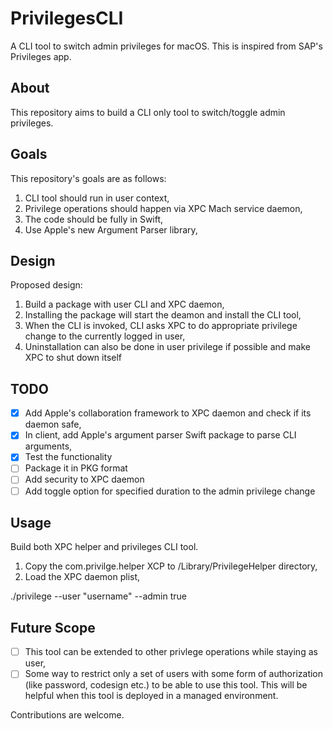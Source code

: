 # PrivilegesCLI
A CLI tool to switch admin privileges for macOS. This is inspired from SAP's Privileges app. 

## About
This repository aims to build a CLI only tool to switch/toggle admin privileges.

## Goals
This repository's goals are as follows:
1. CLI tool should run in user context,
2. Privilege operations should happen via XPC Mach service daemon,
3. The code should be fully in Swift,
4. Use Apple's new Argument Parser library,

## Design
Proposed design:
1. Build a package with user CLI and XPC daemon,
2. Installing the package will start the deamon and install the CLI tool,
3. When the CLI is invoked, CLI asks XPC to do appropriate privilege change to the currently 
logged in user,
4. Uninstallation can also be done in user privilege if possible and make XPC to shut down 
itself

## TODO
- [x] Add Apple's collaboration framework to XPC daemon and check if its daemon safe,
- [x] In client, add Apple's argument parser Swift package to parse CLI arguments,
- [x] Test the functionality
- [ ] Package it in PKG format
- [ ] Add security to XPC daemon
- [ ] Add toggle option for specified duration to the admin privilege change

## Usage
Build both XPC helper and privileges CLI tool. 
1. Copy the com.privilge.helper XCP to /Library/PrivilegeHelper directory,
2. Load the XPC daemon plist,

./privilege --user "username" --admin true

## Future Scope
- [ ] This tool can be extended to other privlege operations while staying as user,
- [ ] Some way to restrict only a set of users with some form of authorization (like password, codesign etc.) to 
be able to use this tool. This will be helpful when this tool is deployed in a managed environment.

Contributions are welcome.
